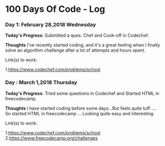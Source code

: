 # 100 Days Of Code - Log

### Day 1: February 28,2018 Wednesday

**Today's Progress**: Submitted a ques. Chef and Cook-off in Codechef.

**Thoughts** I've recently started coding, and it's a great feeling when I finally solve an algorithm challenge after a lot of attempts and hours spent.
 
Link(s) to work:

1.https://www.codechef.com/problems/school

### Day : March 1,2018 Thursday 
 
 **Today's Progress**: Tried some questions in Codechef and Started HTML in freecodecamp.
 
 **Thoughts** I have started coding before some days...But feels quite tuff .... So started HTML in freecodecamp ... Looking quite easy and interesting.

Link(s) to work:
   
   1.https://www.codechef.com/problems/school
   2.https://www.freecodecamp.org/challenges
